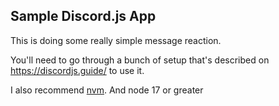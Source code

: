 ## Sample Discord.js App

This is doing some really simple message reaction.

You'll need to go through a bunch of setup that's described on https://discordjs.guide/ to use it.

I also recommend [nvm](https://github.com/nvm-sh/nvm). And node 17 or greater